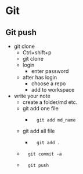# Git
## Git push
* git clone
    * Ctrl+shift+p
    * git clone
    * login
        * enter password
    * after has login
        * choose a repo
        * add to workspace
* write your note
    * create a folder/md etc.
    * git add one file
        *       git add md_name
    * git add all file 
        *       git add .
    *       git commit -a
    *       git push